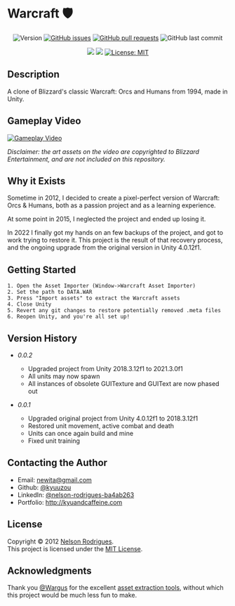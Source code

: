 ﻿# Warcraft 🛡
<p align="center">
  <img alt="Version" src="https://img.shields.io/github/v/tag/kyuuzou/warcraft?label=version" />
  <a href="https://github.com/kyuuzou/warcraft/issues" target="_blank">
     <img alt="GitHub issues" src ="https://img.shields.io/github/issues-raw/kyuuzou/warcraft" /></a>
  <a href="https://github.com/kyuuzou/warcraft/pulls" target="_blank">
   <img alt="GitHub pull requests" src ="https://img.shields.io/github/issues-pr-raw/kyuuzou/warcraft" /></a>
  <img alt="GitHub last commit" src ="https://img.shields.io/github/last-commit/kyuuzou/warcraft" />
</p>
<p align="center">
  <a href="https://www.codacy.com/gh/kyuuzou/warcraft/dashboard?utm_source=github.com&amp;utm_medium=referral&amp;utm_content=kyuuzou/warcraft&amp;utm_campaign=Badge_Grade" target="_blank"><img src="https://app.codacy.com/project/badge/Grade/7bc8986a48644f83b70de0a55fe29342"/></a>
  <a href="https://unity3d.com/get-unity/download/archive" target="_blank"><img src="https://img.shields.io/badge/Unity-2021.3-blue" /></a>
  <a href="https://github.com/kyuuzou/warcraft/blob/master/LICENSE" target="_blank">
    <img alt="License: MIT" src="https://img.shields.io/badge/License-MIT-blue.svg" /></a>
</p>

## Description
A clone of Blizzard's classic Warcraft: Orcs and Humans from 1994, made in Unity.

## Gameplay Video

[![Gameplay Video](https://github.com/kyuuzou/warcraft/blob/master/thumbnail.png)](https://www.youtube.com/watch?v=JBtrjr9go2c "Gameplay Video")

*Disclaimer: the art assets on the video are copyrighted to Blizzard Entertainment, and are not included on this repository.*

## Why it Exists

Sometime in 2012, I decided to create a pixel-perfect version of Warcraft: Orcs & Humans, both as a passion project and as a learning experience.

At some point in 2015, I neglected the project and ended up losing it.

In 2022 I finally got my hands on an few backups of the project, and got to work trying to restore it. This project is the result of that recovery process, and the ongoing upgrade from the original version in Unity 4.0.12f1.

## Getting Started
```
1. Open the Asset Importer (Window->Warcraft Asset Importer)
2. Set the path to DATA.WAR
3. Press "Import assets" to extract the Warcraft assets
4. Close Unity
5. Revert any git changes to restore potentially removed .meta files
6. Reopen Unity, and you're all set up!
```

## Version History

* *0.0.2*
    * Upgraded project from Unity 2018.3.12f1 to 2021.3.0f1
    * All units may now spawn
    * All instances of obsolete GUITexture and GUIText are now phased out

* *0.0.1*
    * Upgraded original project from Unity 4.0.12f1 to 2018.3.12f1
    * Restored unit movement, active combat and death
    * Units can once again build and mine
    * Fixed unit training

## Contacting the Author

* Email: newita@gmail.com
* Github: [@kyuuzou](https://github.com/kyuuzou)
* LinkedIn: [@nelson-rodrigues-ba4ab263](https://linkedin.com/in/nelson-rodrigues-ba4ab263)
* Portfolio: http://kyuandcaffeine.com

## License

Copyright © 2012 [Nelson Rodrigues](https://github.com/kyuuzou).<br />
This project is licensed under the [MIT License](https://opensource.org/licenses/MIT).

## Acknowledgments
Thank you [@Wargus](https://github.com/Wargus) for the excellent [asset extraction tools](https://github.com/Wargus/war1gus/blob/master/war1tool.cpp), without which this project would be much less fun to make.